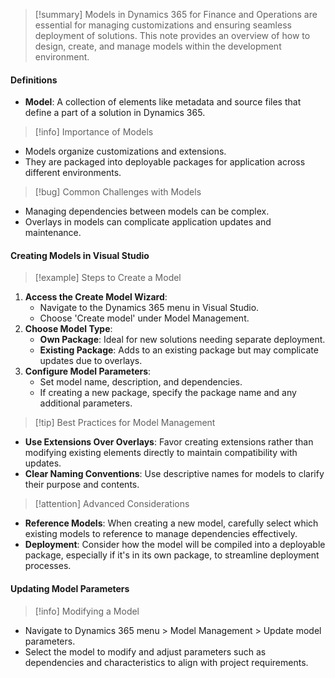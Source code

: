 >[!summary]
>Models in Dynamics 365 for Finance and Operations are essential for managing customizations and ensuring seamless deployment of solutions. This note provides an overview of how to design, create, and manage models within the development environment.

#### Definitions
- **Model**: A collection of elements like metadata and source files that define a part of a solution in Dynamics 365.

>[!info] Importance of Models
- Models organize customizations and extensions.
- They are packaged into deployable packages for application across different environments.

>[!bug] Common Challenges with Models
- Managing dependencies between models can be complex.
- Overlays in models can complicate application updates and maintenance.

#### Creating Models in Visual Studio

>[!example] Steps to Create a Model
1. **Access the Create Model Wizard**:
   - Navigate to the Dynamics 365 menu in Visual Studio.
   - Choose 'Create model' under Model Management.
2. **Choose Model Type**:
   - **Own Package**: Ideal for new solutions needing separate deployment.
   - **Existing Package**: Adds to an existing package but may complicate updates due to overlays.
3. **Configure Model Parameters**:
   - Set model name, description, and dependencies.
   - If creating a new package, specify the package name and any additional parameters.

>[!tip] Best Practices for Model Management
- **Use Extensions Over Overlays**: Favor creating extensions rather than modifying existing elements directly to maintain compatibility with updates.
- **Clear Naming Conventions**: Use descriptive names for models to clarify their purpose and contents.

>[!attention] Advanced Considerations
- **Reference Models**: When creating a new model, carefully select which existing models to reference to manage dependencies effectively.
- **Deployment**: Consider how the model will be compiled into a deployable package, especially if it's in its own package, to streamline deployment processes.

#### Updating Model Parameters

>[!info] Modifying a Model
- Navigate to Dynamics 365 menu > Model Management > Update model parameters.
- Select the model to modify and adjust parameters such as dependencies and characteristics to align with project requirements.
